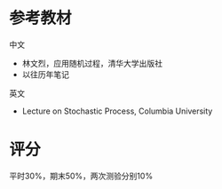 

# 参考教材

中文

- 林文烈，应用随机过程，清华大学出版社
- 以往历年笔记

英文

- Lecture on Stochastic Process, Columbia University

# 评分

平时30%，期末50%，两次测验分别10%